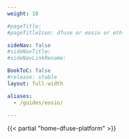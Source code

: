 ```yaml
---
weight: 10

#pageTitle: 
#pageTitleIcon: dfuse or eosio or eth

sideNav: false
#sideNavTitle: 
#sideNavLinkRename: 

BookToC: false
#release: stable
layout: full-width

aliases:
  - /guides/eosio/

---
```


{{< partial "home-dfuse-platform" >}}
